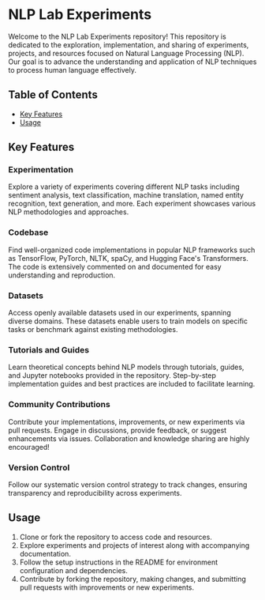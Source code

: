 # NLP Lab Experiments

Welcome to the NLP Lab Experiments repository! This repository is dedicated to the exploration, implementation, and sharing of experiments, projects, and resources focused on Natural Language Processing (NLP). Our goal is to advance the understanding and application of NLP techniques to process human language effectively.

## Table of Contents

- [Key Features](#key-features)
- [Usage](#usage)

## Key Features

### Experimentation
Explore a variety of experiments covering different NLP tasks including sentiment analysis, text classification, machine translation, named entity recognition, text generation, and more. Each experiment showcases various NLP methodologies and approaches.

### Codebase
Find well-organized code implementations in popular NLP frameworks such as TensorFlow, PyTorch, NLTK, spaCy, and Hugging Face's Transformers. The code is extensively commented on and documented for easy understanding and reproduction.

### Datasets
Access openly available datasets used in our experiments, spanning diverse domains. These datasets enable users to train models on specific tasks or benchmark against existing methodologies.

### Tutorials and Guides
Learn theoretical concepts behind NLP models through tutorials, guides, and Jupyter notebooks provided in the repository. Step-by-step implementation guides and best practices are included to facilitate learning.

### Community Contributions
Contribute your implementations, improvements, or new experiments via pull requests. Engage in discussions, provide feedback, or suggest enhancements via issues. Collaboration and knowledge sharing are highly encouraged!

### Version Control
Follow our systematic version control strategy to track changes, ensuring transparency and reproducibility across experiments.

## Usage

1. Clone or fork the repository to access code and resources.
2. Explore experiments and projects of interest along with accompanying documentation.
3. Follow the setup instructions in the README for environment configuration and dependencies.
4. Contribute by forking the repository, making changes, and submitting pull requests with improvements or new experiments.

